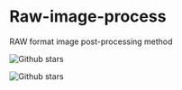 # Raw-image-process
RAW format image post-processing method


![Github stars](https://img.shields.io/github/stars/Dream-gpc/Raw-image-process.svg)
  
![Github stars](https://img.shields.io/github/stars/:user/:repo?style=social/Dream-gpc/Raw-image-process)
